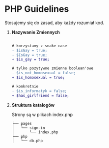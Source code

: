 # PHP Guidelines 

Stosujemy się do zasad, aby każdy rozumiał kod.

1. **Nazywanie Zmiennych**
   
   ```diff
  
   # korzystamy z snake case
   - $isGay = true;
   - $IsGay = true;
   + $is_gay = true;

   # tylko pozytywne zmienne boolean'owe
   - $is_not_homosexual = false;
   + $is_homosexual = true;

   # konkretnie
   - $is_informatyk = false;
   + $has_girlfriend = false;
   ```

2. **Struktura katalogów**

   Strony są w plikach index.php

    ```
    ├── pages 
    │   └── sign-in
    │       └── index.php
    ├── php
    │   └── db.php 
   ```
